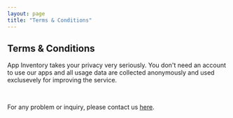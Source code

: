 ```yaml
---
layout: page
title: "Terms & Conditions"
---
```


<h2>Terms & Conditions</h2>

<p>App Inventory takes your privacy very seriously. You don't need an account to use our apps and all usage data are collected anonymously and used exclusevely for improving the service.</p>
<br/>
<p>For any problem or inquiry, please contact us <a href="mailto:appinventory@icloud.com">here</a>.</p>
